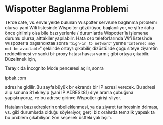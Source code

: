 # Wispotter Baglanma Problemi

TR'de cafe, vs. envai yerde bulunan Wispotter servisine bağlanma
problemi olursa, yani Wifi listesinde Wispotter gözüküyor,
bağlanılıyor, ve şifre daha önce girilmiş olsa bile bazı yerlerde /
durumlarda Wispotter'in işlememe durumu olursa, alttakiler
yapılabilir. Hata cep telefonlarında Wifi listesinde Wispotter'a
bağlandıktan sonra "`Sign-in to network`" yerine "`Internet may not be
available`" şeklinde ortaya çıkabilir, dizüstünde çoğu siteye ziyaretin
reddedilmesi ve sanki bir proxy hatası havası varmış gibi ortaya
çıkabilir. Düzeltmek için,

Tarayıcıda İncognito Mode penceresi açılır, sonra

ipbak.com

adresine gidilir. Bu sayfa büyük bir ekranda bir IP adresi verecek. Bu
adresi alıp sonuna 81 ekleyip (yani IP ADRESI:81) diye arama çubuğuna
yapıştırıyoruz, ve bu adrese girince Wispotter girişi isliyor.

Hataların bazı adreslerin onbelleklenmesi, ya da ziyaret tarihçesinin
dolması, vs. gibi durumlarda olduğu söyleniyor, gerçi biz oralarda
temizlik yapsak ta bu problem çıkabiliyor. Son seçenek üstteki yaklaşım. 

